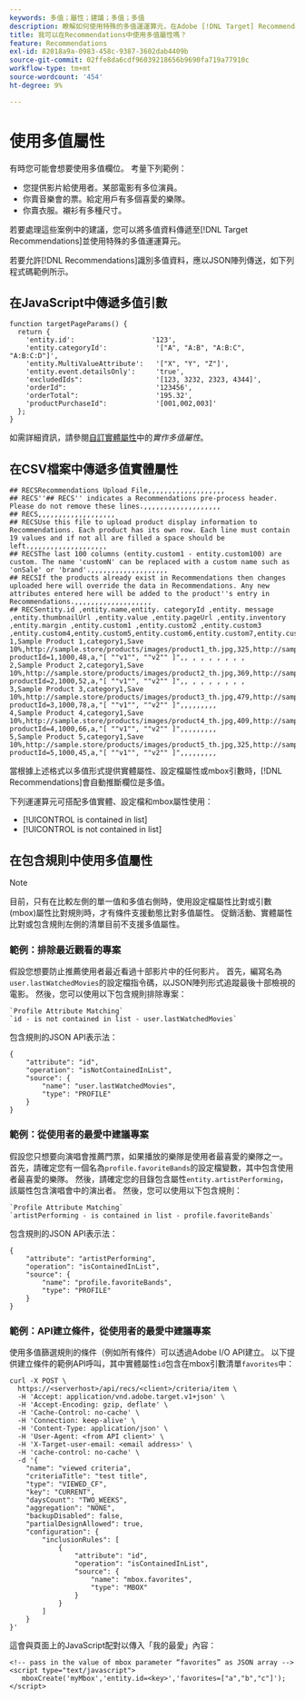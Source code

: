 ```yaml
---
keywords: 多值；屬性；建議；多值；多值
description: 瞭解如何使用特殊的多值運運算元，在Adobe [!DNL Target] Recommendations中使用多值欄位，例如，當推薦具有多個演員的影片時。
title: 我可以在Recommendations中使用多值屬性嗎？
feature: Recommendations
exl-id: 82018a9a-0983-458c-9387-3602dab4409b
source-git-commit: 02ffe8da6cdf96039218656b9690fa719a77910c
workflow-type: tm+mt
source-wordcount: '454'
ht-degree: 9%

---
```


# 使用多值屬性

有時您可能會想要使用多值欄位。  考量下列範例：

* 您提供影片給使用者。某部電影有多位演員。
* 你賣音樂會的票。給定用戶有多個喜愛的樂隊。
* 你賣衣服。襯衫有多種尺寸。

若要處理這些案例中的建議，您可以將多值資料傳遞至[!DNL Target Recommendations]並使用特殊的多值運運算元。

若要允許[!DNL Recommendations]識別多值資料，應以JSON陣列傳送，如下列程式碼範例所示。

## 在JavaScript中傳遞多值引數

```
function targetPageParams() { 
  return { 
    'entity.id':                   '123', 
    'entity.categoryId':            '["A", "A:B", "A:B:C", "A:B:C:D"]',        
    'entity.MultiValueAttribute':   '["X", "Y", "Z"]', 
    'entity.event.detailsOnly':     'true', 
    'excludedIds":                  '[123, 3232, 2323, 4344]', 
    'orderId":                      '123456', 
    'orderTotal":                   '195.32', 
    'productPurchaseId":            '[001,002,003]' 
  }; 
}
```

如需詳細資訊，請參閱[自訂實體屬性](/help/main/c-recommendations/c-products/custom-entity-attributes.md#section_80FEFE49E8AF415D99B739AA3CBA2A14)中的&#x200B;*實作多值屬性*。

## 在CSV檔案中傳遞多值實體屬性

```
## RECSRecommendations Upload File,,,,,,,,,,,,,,,,,,,
## RECS''## RECS'' indicates a Recommendations pre-process header. Please do not remove these lines.,,,,,,,,,,,,,,,,,,,
## RECS,,,,,,,,,,,,,,,,,,,
## RECSUse this file to upload product display information to Recommendations. Each product has its own row. Each line must contain 19 values and if not all are filled a space should be left.,,,,,,,,,,,,,,,,,,,
## RECSThe last 100 columns (entity.custom1 - entity.custom100) are custom. The name 'customN' can be replaced with a custom name such as 'onSale' or 'brand'.,,,,,,,,,,,,,,,,,,,
## RECSIf the products already exist in Recommendations then changes uploaded here will override the data in Recommendations. Any new attributes entered here will be added to the product''s entry in Recommendations.,,,,,,,,,,,,,,,,,,,
## RECSentity.id ,entity.name,entity. categoryId ,entity. message ,entity.thumbnailUrl ,entity.value ,entity.pageUrl ,entity.inventory ,entity.margin ,entity.custom1 ,entity.custom2 ,entity.custom3 ,entity.custom4,entity.custom5,entity.custom6,entity.custom7,entity.custom8,entity.custom9,entity.custom10,
1,Sample Product 1,category1,Save 10%,http://sample.store/products/images/product1_th.jpg,325,http://sample.store/products/product_detail.jsp?productId=1,1000,48,a,"[ ""v1"", ""v2"" ]",, , , , , , , ,
2,Sample Product 2,category1,Save 10%,http://sample.store/products/images/product2_th.jpg,369,http://sample.store/products/product_detail.jsp?productId=2,1000,52,a,"[ ""v1"", ""v2"" ]",, , , , , , , ,
3,Sample Product 3,category1,Save 10%,http://sample.store/products/images/product3_th.jpg,479,http://sample.store/products/product_detail.jsp?productId=3,1000,78,a,"[ ""v1"", ""v2"" ]",,,,,,,,,
4,Sample Product 4,category1,Save 10%,http://sample.store/products/images/product4_th.jpg,409,http://sample.store/products/product_detail.jsp?productId=4,1000,66,a,"[ ""v1"", ""v2"" ]",,,,,,,,,
5,Sample Product 5,category1,Save 10%,http://sample.store/products/images/product5_th.jpg,325,http://sample.store/products/product_detail.jsp?productId=5,1000,45,a,"[ ""v1"", ""v2"" ]",,,,,,,,, 
```

當根據上述格式以多值形式提供實體屬性、設定檔屬性或mbox引數時，[!DNL Recommendations]會自動推斷欄位是多值。

下列運運算元可搭配多值實體、設定檔和mbox屬性使用：

* [!UICONTROL is contained in list]
* [!UICONTROL is not contained in list]

## 在包含規則中使用多值屬性

>[!NOTE]
>
>目前，只有在比較左側的單一值和多值右側時，使用設定檔屬性比對或引數(mbox)屬性比對規則時，才有條件支援動態比對多值屬性。 促銷活動、實體屬性比對或包含規則左側的清單目前不支援多值屬性。

### 範例：排除最近觀看的專案

假設您想要防止推薦使用者最近看過十部影片中的任何影片。 首先，編寫名為`user.lastWatchedMovies`的設定檔指令碼，以JSON陣列形式追蹤最後十部檢視的電影。 然後，您可以使用以下包含規則排除專案：

```
`Profile Attribute Matching`
`id - is not contained in list - user.lastWatchedMovies`
```

包含規則的JSON API表示法：

```
{
    "attribute": "id",
    "operation": "isNotContainedInList",
    "source": {
        "name": "user.lastWatchedMovies",
        "type": "PROFILE"
    }
} 
```

### 範例：從使用者的最愛中建議專案

假設您只想要向演唱會推薦門票，如果播放的樂隊是使用者最喜愛的樂隊之一。 首先，請確定您有一個名為`profile.favoriteBands`的設定檔變數，其中包含使用者最喜愛的樂隊。 然後，請確定您的目錄包含屬性`entity.artistPerforming`，該屬性包含演唱會中的演出者。 然後，您可以使用以下包含規則：

```
`Profile Attribute Matching`
`artistPerforming - is contained in list - profile.favoriteBands`
```

包含規則的JSON API表示法：

```
{
    "attribute": "artistPerforming",
    "operation": "isContainedInList",
    "source": {
        "name": "profile.favoriteBands",
        "type": "PROFILE"
    }
}
```

### 範例：API建立條件，從使用者的最愛中建議專案

使用多值篩選規則的條件（例如所有條件）可以透過Adobe I/O API建立。 以下提供建立條件的範例API呼叫，其中實體屬性`id`包含在mbox引數清單`favorites`中：

```
curl -X POST \
  https://<serverhost>/api/recs/<client>/criteria/item \
  -H 'Accept: application/vnd.adobe.target.v1+json' \
  -H 'Accept-Encoding: gzip, deflate' \
  -H 'Cache-Control: no-cache' \
  -H 'Connection: keep-alive' \
  -H 'Content-Type: application/json' \
  -H 'User-Agent: <from API client>' \
  -H 'X-Target-user-email: <email address>' \
  -H 'cache-control: no-cache' \
  -d '{
    "name": "viewed criteria",
    "criteriaTitle": "test title",
    "type": "VIEWED_CF",
    "key": "CURRENT",
    "daysCount": "TWO_WEEKS",
    "aggregation": "NONE",
    "backupDisabled": false,
    "partialDesignAllowed": true,
    "configuration": {
        "inclusionRules": [
            {
                "attribute": "id",
                "operation": "isContainedInList",
                "source": {
                    "name": "mbox.favorites",
                    "type": "MBOX"
                }
            }
        ]
    }
}'
```

這會與頁面上的JavaScript配對以傳入「我的最愛」內容：

```
<!-- pass in the value of mbox parameter “favorites” as JSON array -->
<script type="text/javascript">
   mboxCreate('myMbox','entity.id=<key>','favorites=["a","b","c"]');
</script>
```
